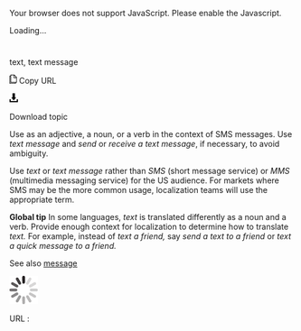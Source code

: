 Your browser does not support JavaScript. Please enable the Javascript.

Loading...

# 

text, text message

![Copy URL](text-text-message_files/Copy.png)
Copy URL

![Download](text-text-message_files/Download.png)

Download topic

Use as an adjective, a noun, or a verb in the context of SMS messages. Use *text message* and *send* or *receive* *a text message*, if necessary, to avoid ambiguity. 

Use *text* or *text message* rather than *SMS* (short message service) or *MMS* (multimedia
messaging service) for the US audience. For markets where SMS may be
the more common usage, localization teams will use the appropriate term.

**Global tip**  In some languages, *text* is translated differently as a noun and a verb. Provide enough context for localization to determine how to translate *text.* For example, instead of *text a friend,* say *send a text to a friend* or *text a quick message to a friend.*

See also [message](https://worldready.cloudapp.net/Styleguide/Read?id=2700&topicid=35453)

![In progress](text-text-message_files/activity-large.gif)

URL :
